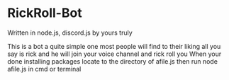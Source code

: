 # RickRoll-Bot
Written in node.js, discord.js by yours truly

This is a bot a quite simple one most people will find to their liking all you say is rick and he will join your voice channel and rick roll you
When your done installing packages locate to the directory of afile.js then run node afile.js in cmd or terminal 
